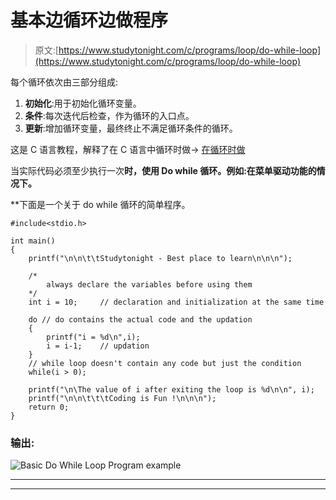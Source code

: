 # 基本边循环边做程序

> 原文:[https://www.studytonight.com/c/programs/loop/do-while-loop](https://www.studytonight.com/c/programs/loop/do-while-loop)

每个循环依次由三部分组成:

1.  **初始化**:用于初始化循环变量。
2.  **条件**:每次迭代后检查，作为循环的入口点。
3.  **更新**:增加循环变量，最终终止不满足循环条件的循环。

这是 C 语言教程，解释了在 C 语言中循环时做→ [在循环时做](/c/loops-in-c.php)

当实际代码必须至少执行一次**时，使用 Do while 循环。例如:在菜单驱动功能的情况下。**

 **下面是一个关于 do while 循环的简单程序。

```
#include<stdio.h>

int main()
{
    printf("\n\n\t\tStudytonight - Best place to learn\n\n\n");

    /* 
        always declare the variables before using them 
    */
    int i = 10;     // declaration and initialization at the same time

    do // do contains the actual code and the updation
    {
        printf("i = %d\n",i);
        i = i-1;    // updation
    }
    // while loop doesn't contain any code but just the condition
    while(i > 0);

    printf("\n\The value of i after exiting the loop is %d\n\n", i);
    printf("\n\n\t\t\tCoding is Fun !\n\n\n");
    return 0;
}
```

### 输出:

![Basic Do While Loop Program example](../Images/41c133bb908c0a27b27ea5d771c9e418.png)

* * *

* * ***